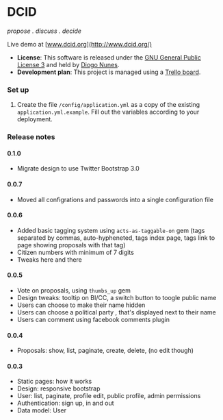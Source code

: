 DCID
====

*propose . discuss . decide*

Live demo at [www.dcid.org](http://www.dcid.org/)


- **License**: This software is released under the [GNU General Public License 3](http://www.gnu.org/licenses/gpl.txt) and held by [Diogo Nunes](http://www.diogonunes.com).
- **Development plan**: This project is managed using a [Trello board](https://trello.com/b/36itFGvs/dcid).

### Set up

1. Create the file `/config/application.yml` as a copy of the existing `application.yml.example`. Fill out the variables according to your deployment.


### Release notes

#### 0.1.0

- Migrate design to use Twitter Bootstrap 3.0

#### 0.0.7

- Moved all configrations and passwords into a single configuration file

#### 0.0.6
- Added basic tagging system using `acts-as-taggable-on` gem (tags separated by commas, auto-hypheneted, tags index page, tags link to page showing proposals with that tag)
- Citizen numbers with minimum of 7 digits
- Tweaks here and there

#### 0.0.5

- Vote on proposals, using `thumbs_up` gem
- Design tweaks: tooltip on BI/CC, a switch button to toogle public name
- Users can choose to make their name hidden
- Users can choose a political party , that's displayed next to their name
- Users can comment using facebook comments plugin

#### 0.0.4

- Proposals: show, list, paginate, create, delete, (no edit though)

#### 0.0.3

- Static pages: how it works
- Design: responsive bootstrap
- User: list, paginate, profile edit, public profile, admin permissions
- Authentication: sign up, in and out
- Data model: User
